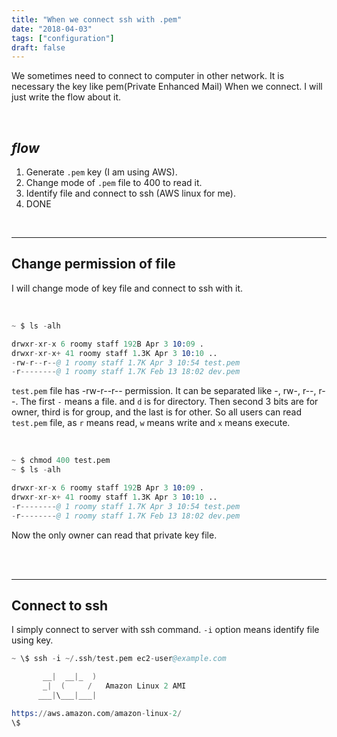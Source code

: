 ```yaml
---
title: "When we connect ssh with .pem"
date: "2018-04-03"
tags: ["configuration"]
draft: false
---
```


We sometimes need to connect to computer in other network. It is necessary the key like pem(Private Enhanced Mail) When we connect. I will just write the flow about it.

<br />

## _flow_

1. Generate `.pem` key (I am using AWS).
2. Change mode of `.pem` file to 400 to read it.
3. Identify file and connect to ssh (AWS linux for me).
4. DONE

<br /><hr>

## Change permission of file

I will change mode of key file and connect to ssh with it.

<br />

```s
~ $ ls -alh

drwxr-xr-x 6 roomy staff 192B Apr 3 10:09 .
drwxr-xr-x+ 41 roomy staff 1.3K Apr 3 10:10 ..
-rw-r--r--@ 1 roomy staff 1.7K Apr 3 10:54 test.pem
-r--------@ 1 roomy staff 1.7K Feb 13 18:02 dev.pem

```

`test.pem` file has -rw-r--r-- permission. It can be separated like -, rw-, r--, r--. The first `-` means a file. and `d` is for directory. Then second 3 bits are for owner, third is for group, and the last is for other. So all users can read `test.pem` file, as `r` means read, `w` means write and `x` means execute.

<br />

```s
~ $ chmod 400 test.pem
~ $ ls -alh

drwxr-xr-x 6 roomy staff 192B Apr 3 10:09 .
drwxr-xr-x+ 41 roomy staff 1.3K Apr 3 10:10 ..
-r--------@ 1 roomy staff 1.7K Apr 3 10:54 test.pem
-r--------@ 1 roomy staff 1.7K Feb 13 18:02 dev.pem

```

Now the only owner can read that private key file.

<br /><br /><hr>

## Connect to ssh

I simply connect to server with ssh command. `-i` option means identify file using key.

```s
~ \$ ssh -i ~/.ssh/test.pem ec2-user@example.com

       __|  __|_  )
       _|  (     /   Amazon Linux 2 AMI
      ___|\___|___|

https://aws.amazon.com/amazon-linux-2/
\$

```

